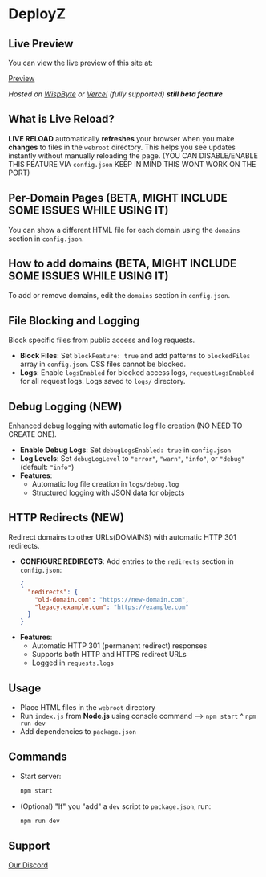 # DeployZ
## Live Preview

You can view the live preview of this site at:

[Preview](https://deployz.wispbyte.org/)

_Hosted on [WispByte](https://wispbyte.com) or [Vercel](https://deploy-z.vercel.app) (fully supported) **still beta feature**_

## What is Live Reload?

**LIVE RELOAD** automatically __refreshes__ your browser when you make __changes__ to files in the `webroot` directory. This helps you see updates instantly without manually reloading the page. (YOU CAN DISABLE/ENABLE THIS FEATURE VIA `config.json` KEEP IN MIND THIS WONT WORK ON THE PORT)

## Per-Domain Pages (BETA, MIGHT INCLUDE SOME ISSUES WHILE USING IT)

You can show a different HTML file for each domain using the `domains` section in `config.json`.

## How to add domains (BETA, MIGHT INCLUDE SOME ISSUES WHILE USING IT)
To add or remove domains, edit the `domains` section in `config.json`.

## File Blocking and Logging

Block specific files from public access and log requests.

- **Block Files**: Set `blockFeature: true` and add patterns to `blockedFiles` array in `config.json`. CSS files cannot be blocked.
- **Logs**: Enable `logsEnabled` for blocked access logs, `requestLogsEnabled` for all request logs. Logs saved to `logs/` directory.

## Debug Logging (NEW)

Enhanced debug logging with automatic log file creation (NO NEED TO CREATE ONE).

- **Enable Debug Logs**: Set `debugLogsEnabled: true` in `config.json`
- **Log Levels**: Set `debugLogLevel` to `"error"`, `"warn"`, `"info"`, or `"debug"` (default: `"info"`)
- **Features**:
  - Automatic log file creation in `logs/debug.log`
  - Structured logging with JSON data for objects

## HTTP Redirects (NEW)

Redirect domains to other URLs(DOMAINS) with automatic HTTP 301 redirects.

- **CONFIGURE REDIRECTS**: Add entries to the `redirects` section in `config.json`:
  ```json
  {
    "redirects": {
      "old-domain.com": "https://new-domain.com",
      "legacy.example.com": "https://example.com"
    }
  }
  ```
- **Features**:
  - Automatic HTTP 301 (permanent redirect) responses
  - Supports both HTTP and HTTPS redirect URLs
  - Logged in `requests.logs`

## Usage

- Place HTML files in the `webroot` directory
- Run `index.js` from **Node.js** using console command --> `npm start` ^ `npm run dev`
- Add dependencies to `package.json`

## Commands

- Start server:
	```bash
	npm start
	```

- (Optional) "If" you "add" a `dev` script to `package.json`, run:
	```bash
	npm run dev
	```

## Support
[Our Discord](https://discord.gg/XmffUUgx)
